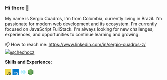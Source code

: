### Hi there 👋

My name is Sergio Cuadros, I'm from Colombia, currently living in Brazil. I'm passionate for modern web development and its ecosystem. I'm currently focused on JavaScript FullStack. I'm always looking for new challenges, experiences, and opportunities to continue learning and growing. 

📫 How to reach me: https://www.linkedin.com/in/sergio-cuadros-z/
<br>
<code><img height="20" src="https://pbs.twimg.com/profile_images/875170358218735617/qYyASCpq_200x200.jpg"></code>[@chechocz](https://twitter.com/ChechoCZ)


**Skills and Experience:**  

<code><img height="20" src="https://raw.githubusercontent.com/github/explore/80688e429a7d4ef2fca1e82350fe8e3517d3494d/topics/javascript/javascript.png"></code>
<code><img height="20" src="https://raw.githubusercontent.com/github/explore/80688e429a7d4ef2fca1e82350fe8e3517d3494d/topics/typescript/typescript.png"></code>
<code><img height="20" src="https://raw.githubusercontent.com/github/explore/80688e429a7d4ef2fca1e82350fe8e3517d3494d/topics/react/react.png"></code>
<code><img height="20" src="https://raw.githubusercontent.com/github/explore/80688e429a7d4ef2fca1e82350fe8e3517d3494d/topics/nodejs/nodejs.png"></code>

<!--
**ChechoCZ/chechocz** is a ✨ _special_ ✨ repository because its `README.md` (this file) appears on your GitHub profile.

Here are some ideas to get you started:

- 🔭 I’m currently working on ...
- 🌱 I’m currently learning ...
- 👯 I’m looking to collaborate on ...
- 🤔 I’m looking for help with ...
- 💬 Ask me about ...
- 📫 How to reach me: ...
- 😄 Pronouns: ...
- ⚡ Fun fact: ...
-->
